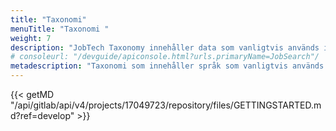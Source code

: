 ```yaml
---
title: "Taxonomi"
menuTitle: "Taxonomi "
weight: 7
description: "JobTech Taxonomy innehåller data som vanligtvis används inom arbetsmarknaden och Arbetsförmedlingen. Datan består av begrepp som bedöms vara relevanta för matchning mellan lediga jobb och arbetssökande."
# consoleurl: "/devguide/apiconsole.html?urls.primaryName=JobSearch"/
metadescription: "Taxonomi som innehåller språk som vanligtvis används inom arbetsmarknaden, för bättre matchning mellan jobb och arbetssökande."
---
```


{{< getMD "/api/gitlab/api/v4/projects/17049723/repository/files/GETTINGSTARTED.md?ref=develop" >}}
